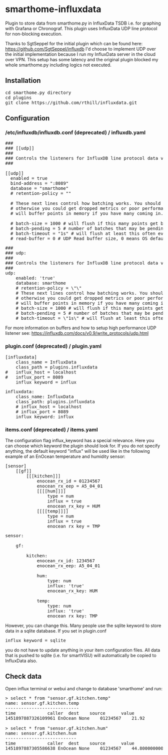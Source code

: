 # smarthome-influxdata
Plugin to store data from smarthome.py in InfluxData TSDB i.e. for graphing with Grafana or Chronograf.
This plugin uses InfluxData UDP line protocol for non-blocking execution.

Thanks to SgtSeppel for the initial plugin which can be found here: https://github.com/SgtSeppel/influxdb
I'd choose to implement UDP over the initial implementation because I run my InfluxData server in the cloud over VPN. This setup has some latency and the original plugin blocked my whole smarthome.py including logics not executed.

## Installation
<pre>
cd smarthome.py directory
cd plugins
git clone https://github.com/rthill/influxdata.git
</pre>

## Configuration
### /etc/influxdb/influxdb.conf (deprecated) / influxdb.yaml
<pre>
###
### [[udp]]
###
### Controls the listeners for InfluxDB line protocol data via UDP.
###

[[udp]]
  enabled = true
  bind-address = ":8089"
  database = "smarthome"
  # retention-policy = ""

  # These next lines control how batching works. You should have this enabled
  # otherwise you could get dropped metrics or poor performance. Batching
  # will buffer points in memory if you have many coming in.

  # batch-size = 1000 # will flush if this many points get buffered
  # batch-pending = 5 # number of batches that may be pending in memory
  # batch-timeout = "1s" # will flush at least this often even if we haven't hit buffer limit
  # read-buffer = 0 # UDP Read buffer size, 0 means OS default. UDP listener will fail if set above OS max.
</pre>

<pre>
###
### udp:
###
### Controls the listeners for InfluxDB line protocol data via UDP.
###
udp:
    enabled: 'true'
    database: smarthome
    # retention-policy = \"\"
    # These next lines control how batching works. You should have this enabled
    # otherwise you could get dropped metrics or poor performance. Batching
    # will buffer points in memory if you have many coming in.
    # batch-size = 1000 # will flush if this many points get buffered
    # batch-pending = 5 # number of batches that may be pending in memory
    # batch-timeout = \"1s\" # will flush at least this often even if we haven't hit buffer limit
</pre>

For more information on buffers and how to setup high performance UDP listener see: https://influxdb.com/docs/v0.9/write_protocols/udp.html

### plugin.conf (deprecated) / plugin.yaml
<pre>
[influxdata]
    class_name = InfluxData
    class_path = plugins.influxdata
#   influx_host = localhost
#   influx_port = 8089
    influx_keyword = influx
</pre>

<pre>
influxdata:
    class_name: InfluxData
    class_path: plugins.influxdata
    # influx_host = localhost
    # influx_port = 8089
    influx_keyword: influx
</pre>

### items.conf (deprecated) / items.yaml
The configuration flag influx_keyword has a special relevance. Here you can choose which keyword the plugin should look for.
If you do not specify anything, the default keyword "influx" will be used like in the following example of an EnOcean temperature and humidity sensor:

<pre>
[sensor]
    [[gf]]
        [[[kitchen]]]
            enocean_rx_id = 01234567
            enocean_rx_eep = A5_04_01
            [[[[hum]]]]
                type = num
                influx = true
                enocean_rx_key = HUM
            [[[[temp]]]]
                type = num
                influx = true
                enocean_rx_key = TMP
</pre>

<pre>
sensor:

    gf:

        kitchen:
            enocean_rx_id: 1234567
            enocean_rx_eep: A5_04_01

            hum:
                type: num
                influx: 'true'
                enocean_rx_key: HUM

            temp:
                type: num
                influx: 'true'
                enocean_rx_key: TMP
</pre>

However, you can change this. Many people use the sqlite keyword to store data in a sqlite database.
If you set in plugin.conf
<pre>
influx_keyword = sqlite
</pre>
you do not have to update anything in your item configuration files. All data that is pushed to sqlite (i.e. for smartVISU) will automatically be copied to InfluxData also.

## Check data

Open influx terminal or webui and change to database 'smarthome' and run:

<pre>
> select * from "sensor.gf.kitchen.temp"
name: sensor.gf.kitchen.temp
----------------------------
time			caller	dest	source		value
1451897887326109961	EnOcean	None	01234567	21.92

> select * from "sensor.gf.kitchen.hum"
name: sensor.gf.kitchen.hum
---------------------------
time			caller	dest	source		value
1451897887305586638	EnOcean	None	01234567	44.800000000000004
</pre>
